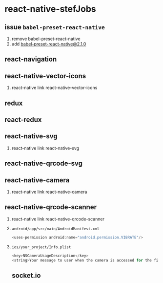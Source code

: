 # react-native-stefJobs


## issue `babel-preset-react-native`
1. remove babel-preset-react-native
2. add babel-preset-react-native@2.1.0


## react-navigation


## react-native-vector-icons
1. react-native link react-native-vector-icons


## redux


## react-redux


## react-native-svg
1. react-native link react-native-svg


## react-native-qrcode-svg


## react-native-camera
1. react-native link react-native-camera


## react-native-qrcode-scanner
1. react-native link react-native-qrcode-scanner
2. `android/app/src/main/AndroidManifest.xml`
	```js
	<uses-permission android:name="android.permission.VIBRATE"/>
	```
3. `ios/your_project/Info.plist`
	```js
	<key>NSCameraUsageDescription</key>
	<string>Your message to user when the camera is accessed for the first time</string>
	```


	## socket.io